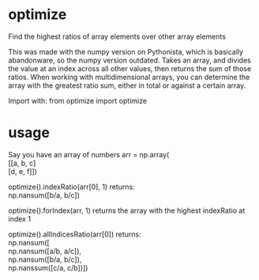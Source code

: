 # optimize
Find the highest ratios of array elements over other array elements

This was made with the numpy version on Pythonista, which is basically abandonware, so the numpy version outdated.
Takes an array, and divides the value at an index across all other values, then returns the sum of those ratios.
When working with multidimensional arrays, you can determine the array with the greatest ratio sum, either in total or against a certain array.

Import with:
  from optimize import optimize
  
# usage
Say you have an array of numbers arr = np.array(  
    \[\[a, b, c\]  
    \[d, e, f\]\])  

optimize().indexRatio(arr\[0\], 1) returns:  
  np.nansum(\[b/a, b/c\])

optimize().forIndex(arr, 1) returns the array with the highest indexRatio at index 1

optimize().allIndicesRatio(arr\[0\]) returns:  
  np.nansum(\[  
    np.nansum(\[a/b, a/c\]),  
    np.nansum(\[b/a, b/c\]),  
    np.nanssum(\[c/a, c/b\])\])  

  
